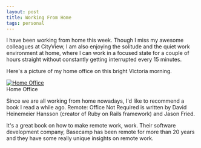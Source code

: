 ```yaml
---
layout: post
title: Working From Home
tags: personal 
---
```

I have been working from home this week. Though I miss my awesome colleagues at CityView, I am also enjoying the solitude and the quiet work environment at home, where I can work in a focused state for a couple of hours straight without constantly getting interrupted every 15 minutes. 

Here's a picture of my home office on this bright Victoria morning.

<div class="random centered">
  <a target="_blank" href="{{site.photos}}/home_office.jpeg">
    <img src="{{site.photos}}/home_office.jpeg" alt="Home Office">
  </a>
  <div class="caption">Home Office</div>
</div>

Since we are all working from home nowadays, I'd like to recommend a book I read a while ago. Remote: Office Not Required is written by David Heinemeier Hansson (creator of Ruby on Rails framework) and Jason Fried.

It's a great book on how to make remote work, work. Their software development company, Basecamp has been remote for more than 20 years and they have some really unique insights on remote work. 